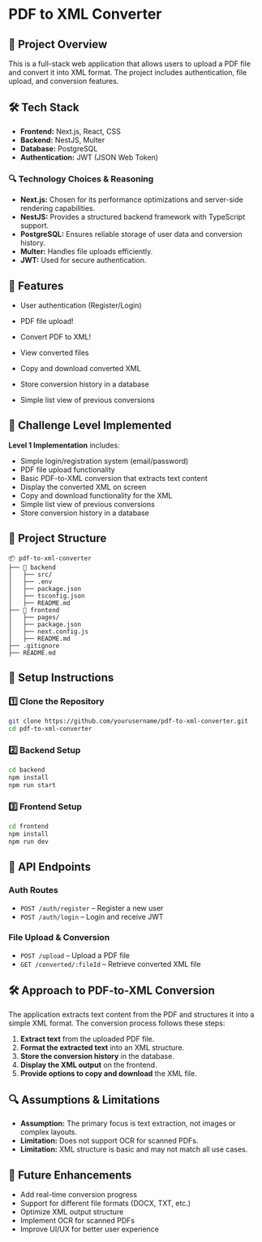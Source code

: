 # PDF to XML Converter

## 📌 Project Overview

This is a full-stack web application that allows users to upload a PDF file and convert it into XML format. The project includes authentication, file upload, and conversion features.

## 🛠 Tech Stack

- **Frontend:** Next.js, React, CSS  
- **Backend:** NestJS, Multer  
- **Database:** PostgreSQL  
- **Authentication:** JWT (JSON Web Token)  

### 🔍 Technology Choices & Reasoning

- **Next.js:** Chosen for its performance optimizations and server-side rendering capabilities.  
- **NestJS:** Provides a structured backend framework with TypeScript support.  
- **PostgreSQL:** Ensures reliable storage of user data and conversion history.  
- **Multer:** Handles file uploads efficiently.  
- **JWT:** Used for secure authentication.  

## 🚀 Features


- User authentication (Register/Login)
- PDF file upload!
- Convert PDF to XML!

- View converted files  
- Copy and download converted XML  
- Store conversion history in a database  
- Simple list view of previous conversions  

## 🎯 Challenge Level Implemented

**Level 1 Implementation** includes:

- Simple login/registration system (email/password)  
- PDF file upload functionality  
- Basic PDF-to-XML conversion that extracts text content  
- Display the converted XML on screen  
- Copy and download functionality for the XML  
- Simple list view of previous conversions  
- Store conversion history in a database  

## 📂 Project Structure

```
📦 pdf-to-xml-converter
├── 📂 backend
│   ├── src/
│   ├── .env
│   ├── package.json
│   ├── tsconfig.json
│   ├── README.md
├── 📂 frontend
│   ├── pages/
│   ├── package.json
│   ├── next.config.js
│   ├── README.md
├── .gitignore
├── README.md
```

## 📌 Setup Instructions

### 1️⃣ Clone the Repository

```sh
git clone https://github.com/yourusername/pdf-to-xml-converter.git
cd pdf-to-xml-converter
```

### 2️⃣ Backend Setup

```sh
cd backend
npm install
npm run start
```

### 3️⃣ Frontend Setup

```sh
cd frontend
npm install
npm run dev
```

## 🔗 API Endpoints

### **Auth Routes**

- `POST /auth/register` – Register a new user  
- `POST /auth/login` – Login and receive JWT  

### **File Upload & Conversion**

- `POST /upload` – Upload a PDF file  
- `GET /converted/:fileId` – Retrieve converted XML file  

## 🛠 Approach to PDF-to-XML Conversion

The application extracts text content from the PDF and structures it into a simple XML format. The conversion process follows these steps:

1. **Extract text** from the uploaded PDF file.
2. **Format the extracted text** into an XML structure.
3. **Store the conversion history** in the database.
4. **Display the XML output** on the frontend.
5. **Provide options to copy and download** the XML file.

## 🔍 Assumptions & Limitations

- **Assumption:** The primary focus is text extraction, not images or complex layouts.  
- **Limitation:** Does not support OCR for scanned PDFs.  
- **Limitation:** XML structure is basic and may not match all use cases.  

## 🔮 Future Enhancements

- Add real-time conversion progress  
- Support for different file formats (DOCX, TXT, etc.)  
- Optimize XML output structure  
- Implement OCR for scanned PDFs  
- Improve UI/UX for better user experience  

